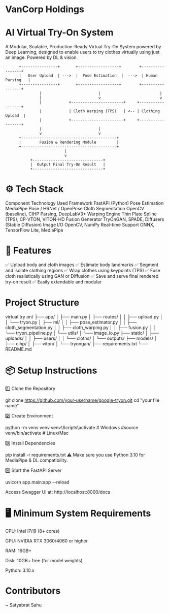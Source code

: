 # VanCorp Holdings

# AI Virtual Try-On System

A Modular, Scalable, Production-Ready Virtual Try-On System powered by Deep Learning, designed to enable users to try clothes virtually using just an image. Powered by DL & vision.

          +----------------+       +------------------+        +-----------------+
          |   User Upload  | --->  |  Pose Estimation  |  --->  | Human Parsing   |
          +----------------+       +------------------+        +-----------------+
                   |                         |                          |
                   |                         v                          v
                   |            +-----------------------+     +------------------+
                   |            | Cloth Warping (TPS)   | <-- | Clothing Upload  |
                   |            +-----------------------+     +------------------+
                   |                         |
                   v                         v
          +------------------------------------------+
          |        Fusion & Rendering Module         |
          +------------------------------------------+
                              |
                              v
               +-------------------------------+
               |  Output Final Try-On Result   |
               +-------------------------------+

# ⚙️ Tech Stack
Component              	Technology Used
Framework             	FastAPI (Python)
Pose Estimation	        MediaPipe Pose / HRNet / OpenPose
Cloth Segmentation	    OpenCV (baseline), CIHP Parsing, DeepLabV3+
Warping Engine	        Thin Plate Spline (TPS), CP-VTON, VITON-HD
Fusion Generator	      TryOnGAN, SPADE, Diffusers (Stable Diffusion)
Image I/O	              OpenCV, NumPy
Real-time Support	      ONNX, TensorFlow Lite, MediaPipe

# 🚀 Features
✅ Upload body and cloth images
✅ Estimate body landmarks
✅ Segment and isolate clothing regions
✅ Wrap clothes using keypoints (TPS)
✅ Fuse cloth realistically using GAN or Diffusion
✅ Save and serve final rendered try-on result
✅ Easily extendable and modular

# Project Structure

virtual try on/
├── app/
│   ├── main.py
│   ├── routes/
│   │   ├── upload.py
│   │   └── tryon.py
│   ├── ml/
│   │   ├── pose_estimator.py
│   │   ├── cloth_segmentation.py
│   │   ├── cloth_warping.py
│   │   ├── fusion.py
│   │   └── tryon_pipeline.py
│   └── utils/
│       └── image_io.py
├── static/
│   ├── uploads/
│   │   ├── users/
│   │   └── cloths/
│   └── outputs/
├── models/
│   ├── cihp/
│   ├── viton/
│   └── tryongan/
├── requirements.txt
└── README.md

# 📦 Setup Instructions

1️⃣ Clone the Repository

git clone https://github.com/your-username/google-tryon.git
cd "your file name" 

2️⃣ Create Environment

python -m venv venv
venv\Scripts\activate  # Windows
#source venv/bin/activate  # Linux/Mac

3️⃣ Install Dependencies

pip install -r requirements.txt
⚠️ Make sure you use Python 3.10 for MediaPipe & DL compatibility.

4️⃣ Start the FastAPI Server

uvicorn app.main:app --reload

Access Swagger UI at: http://localhost:8000/docs

# 🖥️ Minimum System Requirements

CPU: Intel i7/i9 (8+ cores)

GPU: NVIDIA RTX 3060/4060 or higher

RAM: 16GB+

Disk: 10GB+ free (for model weights)

Python: 3.10.x

# Contributors
~ Satyabrat Sahu
